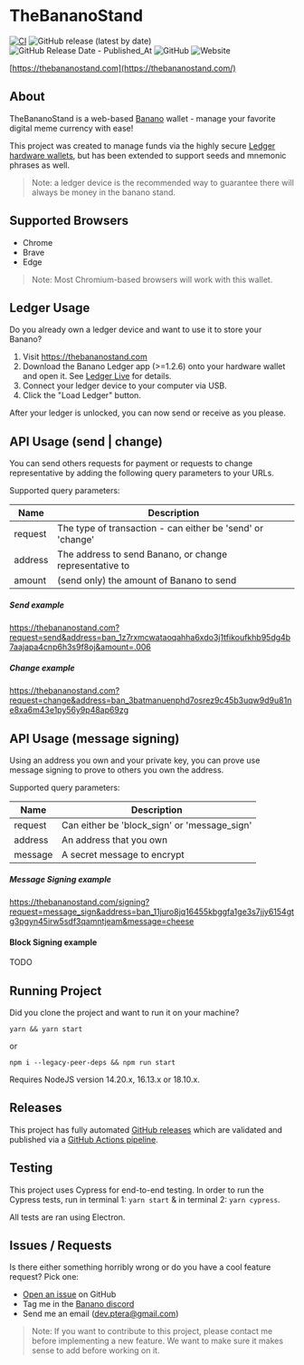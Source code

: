 # TheBananoStand
[![CI](https://github.com/dev-ptera/thebananostand/actions/workflows/ci.yml/badge.svg)](https://github.com/dev-ptera/thebananostand/actions/workflows/ci.yml)
![GitHub release (latest by date)](https://img.shields.io/github/v/release/dev-ptera/thebananostand)
![GitHub Release Date - Published_At](https://img.shields.io/github/release-date/dev-ptera/thebananostand)
![GitHub](https://img.shields.io/github/license/dev-ptera/thebananostand)
![Website](https://img.shields.io/website?url=https%3A%2F%2Fthebananostand.com)

[https://thebananostand.com](https://thebananostand.com/)

## About

TheBananoStand is a web-based [Banano](https://banano.cc/) wallet - manage your favorite digital meme currency with ease!

This project was created to manage funds via the highly secure [Ledger hardware wallets](https://www.ledger.com/), but has been extended to support seeds and mnemonic phrases as well.  

> Note: a ledger device is the recommended way to guarantee there will always be money in the banano stand. 

## Supported Browsers

- Chrome
- Brave
- Edge

> Note: Most Chromium-based browsers will work with this wallet.

## Ledger Usage

Do you already own a ledger device and want to use it to store your Banano?

1.  Visit https://thebananostand.com
2.  Download the Banano Ledger app (>=1.2.6) onto your hardware wallet and open it.  See [Ledger Live](https://www.ledger.com/ledger-live) for details.
3.  Connect your ledger device to your computer via USB.
4.  Click the "Load Ledger" button.

After your ledger is unlocked, you can now send or receive as you please. 

## API Usage (send | change)

You can send others requests for payment or requests to change representative by adding the following query parameters to your URLs.

Supported query parameters:

| Name    | Description                                                |
|---------|------------------------------------------------------------|
| request | The type of transaction - can either be 'send' or 'change' |
| address | The address to send Banano, or change representative to    |
| amount  | (send only) the amount of Banano to send                   |

##### Send example
https://thebananostand.com?request=send&address=ban_1z7rxmcwataoqahha6xdo3j1tfikoufkhb95dg4b7aajapa4cnp6h3s9f8oj&amount=.006

##### Change example
https://thebananostand.com?request=change&address=ban_3batmanuenphd7osrez9c45b3uqw9d9u81ne8xa6m43e1py56y9p48ap69zg


## API Usage (message signing)

Using an address you own and your private key, you can prove use message signing to prove to others you own the address.  

Supported query parameters:

| Name    | Description                                              |
|---------|----------------------------------------------------------|
| request | Can either be 'block_sign' or 'message_sign'             |
| address | An address that you own                                  |
| message | A secret message to encrypt                              |

##### Message Signing example

https://thebananostand.com/signing?request=message_sign&address=ban_11juro8jq16455kbggfa1ge3s7jjy6154gtg3pgyn45irw5sdf3qamntjeam&message=cheese

#### Block Signing example

TODO

## Running Project

Did you clone the project and want to run it on your machine? 

    yarn && yarn start

or

    npm i --legacy-peer-deps && npm run start

Requires NodeJS version 14.20.x, 16.13.x or 18.10.x.

## Releases

This project has fully automated [GitHub releases](https://github.com/dev-ptera/thebananostand/releases) which are validated and published via a [GitHub Actions pipeline](https://github.com/dev-ptera/thebananostand/actions).

## Testing

This project uses Cypress for end-to-end testing.  In order to run the Cypress tests, run in terminal 1: `yarn start` & in terminal 2: `yarn cypress`.  

All tests are ran using Electron. 

## Issues / Requests

Is there either something horribly wrong or do you have a cool feature request?  Pick one:

-  [Open an issue](https://github.com/dev-ptera/thebananostand/issues) on GitHub
-  Tag me in the [Banano discord](https://chat.banano.cc/)
-  Send me an email (dev.ptera@gmail.com)

> Note: If you want to contribute to this project, please contact me before implementing a new feature.  We want to make sure it makes sense to add before working on it.
